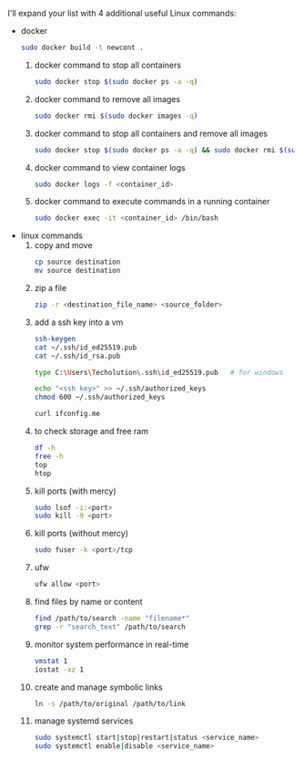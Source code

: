 I'll expand your list with 4 additional useful Linux commands:

- docker
    ```bash
    sudo docker build -t newcont .
    ```
    1. docker command to stop all containers
        ```bash
        sudo docker stop $(sudo docker ps -a -q)
        ```
    2. docker command to remove all images
        ```bash
        sudo docker rmi $(sudo docker images -q)
        ```
    3. docker command to stop all containers and remove all images
        ```bash
        sudo docker stop $(sudo docker ps -a -q) && sudo docker rmi $(sudo docker images -q) && sudo docker system prune -a
        ```
    4. docker command to view container logs
        ```bash
        sudo docker logs -f <container_id>
        ```
    5. docker command to execute commands in a running container
        ```bash
        sudo docker exec -it <container_id> /bin/bash
        ```
- linux commands
    1. copy and move
        ```bash
        cp source destination
        mv source destination
        ```
    2. zip a file
        ```bash
        zip -r <destination_file_name> <source_folder>
        ```
    3. add a ssh key into a vm
        ```bash
        ssh-keygen
        cat ~/.ssh/id_ed25519.pub
        cat ~/.ssh/id_rsa.pub
        ```
        ```bash
        type C:\Users\Techolution\.ssh\id_ed25519.pub   # for windows
        ```
        ```bash
        echo "<ssh key>" >> ~/.ssh/authorized_keys
        chmod 600 ~/.ssh/authorized_keys
        ```
        ```bash
        curl ifconfig.me
        ```
    4. to check storage and free ram
        ```bash
        df -h
        free -h
        top
        htop
        ```
    5. kill ports (with mercy)
        ```bash
        sudo lsof -i:<port>
        sudo kill -9 <port>
        ```
    6. kill ports (without mercy)
        ```bash
        sudo fuser -k <port>/tcp
        ```
    7. ufw
        ```bash
        ufw allow <port>
        ```
    8. find files by name or content
        ```bash
        find /path/to/search -name "filename*"
        grep -r "search_text" /path/to/search
        ```
    9. monitor system performance in real-time
        ```bash
        vmstat 1
        iostat -xz 1
        ```
    10. create and manage symbolic links
        ```bash
        ln -s /path/to/original /path/to/link
        ```
    11. manage systemd services
        ```bash
        sudo systemctl start|stop|restart|status <service_name>
        sudo systemctl enable|disable <service_name>
        ```

